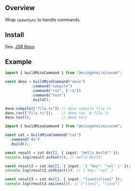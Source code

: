 ## Overview

Wrap ```spawnSync``` to handle commands.

## Install

See. [JSR Repo](https://jsr.io/@misogohei/misocmd)

## Example

```typescript
import { buildMisoCommand } from "@misogohei/misocmd";

const deno = buildMisoCommand("deno")
            .command("compile")
            .command("run", ["-A"])
            .command("test")
            .build();

deno.compile(["file.ts"]) // deno compile file.ts 
deno.run(["file.ts"]);    // deno run -A file.ts
deno.test();              // deno test
```

```typescript
import { buildMisoCommand } from "@misogohei/misocmd";

const cat = buildMisoCommand("cat")
  .command("do")
  .build();

const result = cat.do([], { input: "Hello World!" });
console.log(result.asText()); // Hello World!

const result2 = cat.do([], { input: '{ "key": "val" }' });
console.log(result2.asObject()); // { key: "val" }

const result3 = cat.do([], { input: "line1\nline2" });
console.log(result3.asLines()); // ["line1", "line2"]
```
